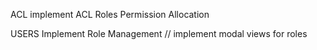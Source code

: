 ACL
    implement ACL
        Roles
        Permission
        Allocation

USERS
    Implement Role Management
    // implement modal views for roles
